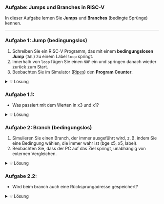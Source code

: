 ### Aufgabe: Jumps und Branches in RISC-V

In dieser Aufgabe lernen Sie **Jumps** und **Branches** (bedingte Sprünge) kennen.

---

### Aufgabe 1: Jump (bedingungslos)

1. Schreiben Sie ein RISC-V Programm, das mit einem **bedingungslosen Jump** (`JAL`) zu einem Label `loop` springt.  
2. Innerhalb von `loop` fügen Sie einen `NOP` ein und springen danach wieder zurück zum Start.  
3. Beobachten Sie im Simulator ([Ripes](https://ripes.me/)) den **Program Counter**.

<details>
<summary>💡 Lösung</summary>

```asm
_start:
    nop
    nop
    nop
    jal x0, loop   # Jump to 'loop'
    addi x5, t1, 10 # wird niemals ausgeführt

loop:
    nop
    nop
    jal x1, _start # Jump back to start
```
- Der PC wird direkt auf das Label gesetzt, unabhängig von Bedingungen.
</details>

### Aufgabe 1.1:
- Was passiert mit dem Werten in x3 und x1?
  
<details>
<summary>💡 Lösung</summary>
Da der Programmcode bei einem jump in einen anderen Bereich des Programms springt, wurde in der Lösung in x3 und x1 die Rücksprungadressen gespeichert, das macht in einem loop nicht unbedingt sinn, dient aber zur demonstration.

Ein normales Vorgehen könnte sein:

In RISC-V ist standardmäßig das Register x1, auch ra (return address) genannt, für die Rücksprungadresse vorgesehen.
- Bei einem jal x1, label wird die Adresse der nächsten Instruktion in x1 gespeichert.
- Anschließend kann man mit jalr x0, x1, 0 oder ähnlichem zur Rücksprungadresse zurückkehren.
</details>


### Aufgabe 2: Branch (bedingungslos)
1.	Simulieren Sie einen Branch, der immer ausgeführt wird, z. B. indem Sie eine Bedingung wählen, die immer wahr ist (bge x5, x5, label).
2.	Beobachten Sie, dass der PC auf das Ziel springt, unabhängig von externen Vergleichen.

<details>
<summary>💡 Lösung</summary>

```asm
_start:
    li x5, 0
    bge x5, x5, branch_label  # Branch if greater or equal (immer wahr)
    nop

branch_label:
    nop
```

•	Der PC springt immer, da x5 >= x5 immer gilt.
</details>

### Aufgabe 2.2:
- Wird beim branch auch eine Rücksprungadresse gespeichert?

<details>
<summary>💡 Lösung</summary>
In einer Übersicht über RiscV Instruktionen wie diese [hier](https://msyksphinz-self.github.io/riscv-isadoc/html/rvi.html#jal) können Sie die Lösung der Beschreibung von jal im Vergleich zu beq entnehmen.

<details>

### Aufgabe 3: Branch (bedingt)
1.	Initialisieren Sie zwei Register, z. B. x5 = 5, x6 = 5.
2.	Schreiben Sie ein RISC-V Programm, das nur springt, wenn x5 == x6 (vergleichbar mit “Jump if Equal”).
3.	Beobachten Sie den PC im Simulator.

<details>
<summary>💡 Lösung</summary>

```asm
_start:
    li x5, 5
    li x6, 5
    beq x5, x6, jump_label  # Bedingter Sprung, springt nur wenn x5 == x6
    nop

jump_label:
    nop
```

- Das ist ein bedingter “Jump” realisiert über eine Branch-Instruktion.
- Der Sprung erfolgt nur, wenn die Bedingung erfüllt ist.
</details>

### Aufgabe 4: Branch 2 (bedingt)
1.	Initialisieren Sie zwei Register, z. B. x5 = 3, x6 = 5.
2.	Verwenden Sie einen Branch (BLT), der nur springt, wenn x5 < x6.
3.	Beobachten Sie, wann der Sprung ausgeführt wird.

<details>
<summary>💡 Lösung</summary>

```asm
_start:
    li x5, 3
    li x6, 5
    blt x5, x6, branch_label  # Branch if x5 < x6
    nop

branch_label:
    nop
```

- BLT springt nur, wenn die Bedingung erfüllt ist.
- Hier wird gesprungen, weil 3 < 5.

</details>

### Aufgabe 6: For-Schleife (bedingter Loop)
1. Initialisieren Sie einen Zähler `t0 = 0` und ein Ergebnisregister `s0 = 0`.
2. Implementieren Sie eine Schleife, die 5-mal durchläuft:
   - Erhöhen Sie den Zähler `t0` um 1.
   - Addieren Sie den aktuellen Zählerwert zu `s0`.
   - Springen Sie zurück zum Schleifenanfang, solange `t0 < 5`.
3. Beobachten Sie, wie sich der Program Counter während der Schleife verändert.

<details>
<summary>💡 Lösung</summary>

```asm
_start:
    li t0, 0        # Schleifenzähler auf 0 setzen
    li s0, 0        # Ergebnisregister auf 0 setzen

loop:
    addi t0, t0, 1  # Zähler erhöhen
    add  s0, s0, t0 # Wert zum Ergebnis addieren
    li   t1, 5      # Schleifenobergrenze
    blt  t0, t1, loop  # Springe zurück, solange t0 < 5

end:
    nop             # Ende der Schleife
```

- t0 speichert den Schleifenzähler, s0 das Ergebnis.
- Die Schleife durchläuft 5 Iterationen.
- Der Program Counter springt bei jedem blt zurück, solange die Bedingung erfüllt ist.
- Am Ende enthält s0 die Summe 1+2+3+4+5 = 15.
<details>
